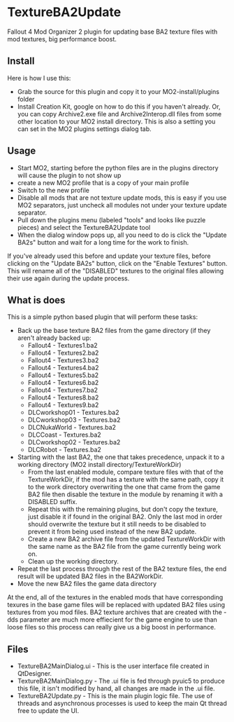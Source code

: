 # TextureBA2Update
Fallout 4 Mod Organizer 2 plugin for updating base BA2 texture files with mod textures, big performance boost.

## Install
Here is how I use this:
* Grab the source for this plugin and copy it to your MO2-install/plugins folder
* Install Creation Kit, google on how to do this if you haven't already. Or, you can copy
  Archive2.exe file and Archive2Interop.dll files from some other location to your MO2 install
  directory. This is also a setting you can set in the MO2 plugins settings dialog tab.

## Usage
* Start MO2, starting before the python files are in the plugins directory will
  cause the plugin to not show up
* create a new MO2 profile that is a copy of your main profile
* Switch to the new profile
* Disable all mods that are not texture update mods, this is easy if you use MO2
  separators, just uncheck all modules not under your texture update separator.
* Pull down the plugins menu (labeled "tools" and looks like puzzle pieces) and
  select the TextureBA2Update tool
* When the dialog window pops up, all you need to do is click the "Update BA2s"
  button and wait for a long time for the work to finish.

If you've already used this before and update your texture files, before
clicking on the "Update BA2s" button, click on the "Enable Textures" button.
This will rename all of the "DISABLED" textures to the original files allowing
their use again during the update process.

## What is does
This is a simple python based plugin that will perform these tasks:

* Back up the base texture BA2 files from the game directory (if they aren't
  already backed up:
  * Fallout4 - Textures1.ba2
  * Fallout4 - Textures2.ba2
  * Fallout4 - Textures3.ba2
  * Fallout4 - Textures4.ba2
  * Fallout4 - Textures5.ba2
  * Fallout4 - Textures6.ba2
  * Fallout4 - Textures7.ba2
  * Fallout4 - Textures8.ba2
  * Fallout4 - Textures9.ba2
  * DLCworkshop01 - Textures.ba2
  * DLCworkshop03 - Textures.ba2
  * DLCNukaWorld - Textures.ba2
  * DLCCoast - Textures.ba2
  * DLCworkshop02 - Textures.ba2
  * DLCRobot - Textures.ba2
* Starting with the last BA2, the one that takes precedence, unpack it to
  a working directory (MO2 install directory/TextureWorkDir)
  * From the last enabled module, compare texture files with that of the
    TextureWorkDir, if the mod has a texture with the same path, copy it to the
    work directory overwriting the one that came from the game BA2 file then
    disable the texture in the module by renaming it with a DISABLED suffix.
  * Repeat this with the remaining plugins, but don't copy the texture, just
    disable it if found in the original BA2. Only the last mod in order should
    overwrite the texture but it still needs to be disabled to prevent it from
    being used instead of the new BA2 update.
  * Create a new BA2 archive file from the updated TextureWorkDir with the same
    name as the BA2 file from the game currently being work on.
  * Clean up the working directory.
* Repeat the last process through the rest of the BA2 texture files, the end
  result will be updated BA2 files in the BA2WorkDir.
* Move the new BA2 files the game data directory

At the end, all of the textures in the enabled mods that have corresponding
texures in the base game files will be replaced with updated BA2 files using
textures from you mod files. BA2 texture archives that are created with the -dds
parameter are much more effiecient for the game engine to use than loose files
so this process can really give us a big boost in performance.

## Files
* TextureBA2MainDialog.ui - This is the user interface file created in
  QtDesigner.
* TextureBA2MainDialog.py - The .ui file is fed through pyuic5 to produce this
  file, it isn't modified by hand, all changes are made in the .ui file.
* TextureBA2Update.py - This is the main plugin logic file. The use of threads
  and asynchronous processes is used to keep the main Qt thread free to update
  the UI.
